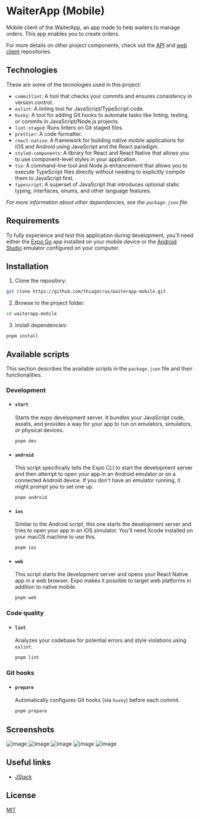 # WaiterApp (Mobile)

Mobile client of the WaiterApp, an app made to help waiters to manage orders. This app enables you to create orders.

For more details on other project components, check out the [API](https://github.com/thiagocrux/waiterapp-api) and [web client](https://github.com/thiagocrux/waiterapp-web) repositories.

## Technologies

These are some of the tecnologies used in this project:

- `commitlint`: A tool that checks your commits and ensures consistency in version control.
- `eslint`: A linting tool for JavaScript/TypeScript code.
- `husky`: A tool for adding Git hooks to automate tasks like linting, testing, or commits in JavaScript/Node.js projects.
- `lint-staged`: Runs linters on Git staged files.
- `prettier`: A code formatter.
- `react-native`: A framework for building native mobile applications for iOS and Android using JavaScript and the React paradigm.
- `styled-components`: A library for React and React Native that allows you to use component-level styles in your application.
- `tsx`: A command-line tool and Node.js enhancement that allows you to execute TypeScript files directly without needing to explicitly compile them to JavaScript first.
- `typescript`: A superset of JavaScript that introduces optional static typing, interfaces, enums, and other language features.

_For more information about other dependencies, see the `package.json` file._

## Requirements

To fully experience and test this application during development, you'll need either the [Expo Go](https://expo.dev/go) app installed on your mobile device or the [Android Studio](https://developer.android.com/studio?gad_source=1&gbraid=0AAAAAC-IOZnyFaBH2T4tNZWS-HYe3XH0l&gclid=Cj0KCQjw2ZfABhDBARIsAHFTxGzl6xUeXQy2zz4WwtmLmddsa-p-Ve2xmNjHgrIH-IWLqygtPOQP0hsaAu10EALw_wcB&gclsrc=aw.ds&hl=pt-br) emulator configured on your computer.

## Installation

1. Clone the repository:

```bash
git clone https://github.com/thiagocrux/waiterapp-mobile.git
```

2. Browse to the project folder:

```bash
cd waiterapp-mobile
```

3. Install dependencies:

```
pnpm install
```

## Available scripts

This section describes the available scripts in the `package.json` file and their functionalities.

### Development

- #### `start`

  Starts the expo development server. It bundles your JavaScript code, assets, and provides a way for your app to run on emulators, simulators, or physical devices.

  ```bash
  pnpm dev
  ```

- #### `android`

  This script specifically tells the Expo CLI to start the development server and then attempt to open your app in an Android emulator or on a connected Android device. If you don't have an emulator running, it might prompt you to set one up.

  ```bash
  pnpm android
  ```

- #### `ios`

  Similar to the Android script, this one starts the development server and tries to open your app in an iOS simulator. You'll need Xcode installed on your macOS machine to use this.

  ```bash
  pnpm ios
  ```

- #### `web`

  This script starts the development server and opens your React Native app in a web browser. Expo makes it possible to target web platforms in addition to native mobile.

  ```bash
  pnpm web
  ```

### Code quality

- #### `lint`

  Analyzes your codebase for potential errors and style violations using `eslint`.

  ```bash
  pnpm lint
  ```

### Git hooks

- #### `prepare`

  Automatically configures Git hooks (via `husky`) before each commit.

  ```bash
  pnpm prepare
  ```

## Screenshots

![image](https://raw.githubusercontent.com/thiagocrux/_images/refs/heads/main/screenshots/waiterapp/waiterapp-mobile-screenshot-1.png)
![image](https://raw.githubusercontent.com/thiagocrux/_images/refs/heads/main/screenshots/waiterapp/waiterapp-mobile-screenshot-2.png)
![image](https://raw.githubusercontent.com/thiagocrux/_images/refs/heads/main/screenshots/waiterapp/waiterapp-mobile-screenshot-3.png)
![image](https://raw.githubusercontent.com/thiagocrux/_images/refs/heads/main/screenshots/waiterapp/waiterapp-mobile-screenshot-4.png)
![image](https://raw.githubusercontent.com/thiagocrux/_images/refs/heads/main/screenshots/waiterapp/waiterapp-mobile-screenshot-5.png)

## Useful links

- [JStack](https://app.jstack.com.br/)

## License

[MIT](https://choosealicense.com/licenses/mit/)
